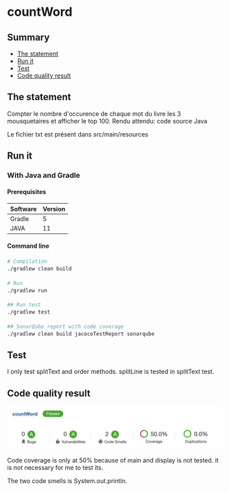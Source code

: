 # countWord

## Summary

- [The statement](#The-statement)
- [Run it](#Run-it)
- [Test](#Test)
- [Code quality result](#Code-quality-result)

## The statement

Compter le nombre d'occurence de chaque mot du livre les 3 mousquetaires et afficher le top 100.
Rendu attendu: code source Java

Le fichier txt est présent dans src/main/resources

## Run it

### With Java and Gradle

#### Prerequisites

| Software | Version |
| -------- | ------- |
| Gradle   | 5       |
| JAVA     | 11      |

#### Command line

```bash
# Compilation
./gradlew clean build

# Run
./gradlew run

## Run test
./gradlew test 

## SonarQube report with code coverage
./gradlew clean build jacocoTestReport sonarqube
```

## Test

I only test splitText and order methods.
splitLine is tested in splitText test.

## Code quality result

![architecture](./readme-images/SonarQubeReport.png)

Code coverage is only at 50% because of main and display is not tested.
it is not necessary for me to test its.

The two code smells is System.out.println.
